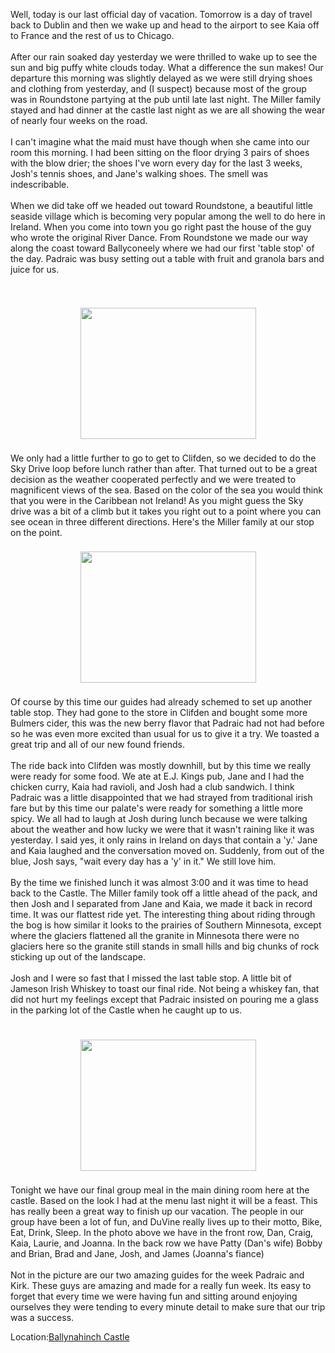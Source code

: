 <!--
.. title: A beautiful last day
.. date: 2010/07/01
.. slug: a-beautiful-last-day
.. tags: Travel
.. link: 
.. description: 
-->


Well, today is our last official day of vacation.  Tomorrow is a day of travel back to Dublin and then we wake up and head to the airport to see Kaia off to France and the rest of us to Chicago.<br /><br />After our rain soaked day yesterday we were thrilled to wake up to see the sun and big puffy white clouds today. What a difference the sun makes!  Our departure this morning was slightly delayed as we were still drying shoes and clothing from yesterday, and (I suspect) because most of the group was in Roundstone partying at the pub until late last night.  The Miller family stayed and had dinner at the castle last night as we are all showing the wear of nearly four weeks on the road.  <br /><br />I can't imagine what the maid must have though when she came into our room this morning.  I had been sitting on the floor drying 3 pairs of shoes with the blow drier; the shoes I've worn every day for the last 3 weeks, Josh's tennis shoes, and Jane's walking shoes.  The smell was indescribable.<br /><br />When we did take off we headed out toward Roundstone, a beautiful little seaside village which is becoming very popular among the well to do here in Ireland.  When you come into town you go right past the house of the guy who wrote the original River Dance. From Roundstone we made our way along the coast toward Ballyconeely where we had our first 'table stop' of the day. Padraic was busy setting out a table with fruit and granola bars and juice for us.  <br /><br /><br /><center><a href='http://blogpress.w18.net/photos/10/07/01/1061.jpg'><img src='http://blogpress.w18.net/photos/10/07/01/s_1061.jpg' border='0' width='281' height='210' style='margin:5px'></a></center><br />We only had a little further to go to get to Clifden, so we decided to do the Sky Drive loop before lunch rather than after.  That turned out to be a great decision as the weather cooperated perfectly and we were treated to magnificent views of the sea.  Based on the color of the sea you would think that you were in the Caribbean not Ireland!  As you might guess the Sky drive was a bit of a climb but it takes you right out to a point where you can see ocean in three different directions. Here's the Miller family at our stop on the point.<br /><br /><center><a href='http://blogpress.w18.net/photos/10/07/01/1062.jpg'><img src='http://blogpress.w18.net/photos/10/07/01/s_1062.jpg' border='0' width='281' height='210' style='margin:5px'></a></center><br />Of course by this time our guides had already schemed to set up another table stop.  They had gone to the store in Clifden and bought some more Bulmers cider, this was the new berry flavor that Padraic had not had before so he was even more excited than usual for us to give it a try.  We toasted a great trip and all of our new found friends.<br /><br />The ride back into Clifden was mostly downhill, but by this time we really were ready for some food.  We ate at E.J. Kings pub, Jane and I had the chicken curry, Kaia had ravioli, and Josh had a club sandwich.  I think Padraic was a little disappointed that we had strayed from traditional irish fare but by this time our palate's were ready for something a little more spicy.  We all had to laugh at Josh during lunch because we were talking about the weather and how lucky we were that it wasn't raining like it was yesterday.  I said yes, it only rains in Ireland on days that contain a 'y.'  Jane and Kaia laughed and the conversation moved on.  Suddenly, from out of the blue, Josh says, "wait every day has a 'y' in it."  We still love him.  <br /><br />By the time we finished lunch it was almost 3:00 and it was time to head back to the Castle.  The Miller family took off a little ahead of the pack, and then Josh and I separated from Jane and Kaia, we made it back in record time.  It was our flattest ride yet.  The interesting thing about riding through the bog is how similar it looks to the prairies of Southern Minnesota, except where the glaciers flattened all the granite in Minnesota there were no glaciers here so the granite still stands in small hills and big chunks of rock sticking up out of the landscape.<br /><br />Josh and I were so fast  that I missed the last table stop.  A little bit of Jameson Irish Whiskey to toast our final ride.  Not being a whiskey fan, that did not hurt my feelings except that Padraic insisted on pouring me a glass in the parking lot of the Castle when he caught up to us.  <br /><br /><br /><center><a href='http://blogpress.w18.net/photos/10/07/01/1063.jpg'><img src='http://blogpress.w18.net/photos/10/07/01/s_1063.jpg' border='0' width='281' height='210' style='margin:5px'></a></center><br />Tonight we have our final group meal in the main dining room here at the castle.  Based on the look I had at the menu last night it will be a feast.  This has really been a great way to finish up our vacation.  The people in our group have been a lot of fun, and DuVine really lives up to their motto, Bike, Eat, Drink, Sleep.  In the photo above we have in the front row, Dan, Craig, Kaia, Laurie, and Joanna.  In the back row we have Patty (Dan's wife) Bobby and Brian, Brad and Jane, Josh, and James (Joanna's fiance)<br /><br />Not in the picture are our two amazing guides for the week Padraic and Kirk.  These guys are amazing and made for a really fun week.  Its easy to forget that every time we were having fun and sitting around enjoying ourselves they were tending to every minute detail to make sure that our trip was a success.<br /><p class='blogpress_location'>Location:<a href='http://maps.google.com/maps?q=Ballynahinch%20Castle&z=10'>Ballynahinch Castle</a></p><div class="blogger-post-footer"><img width='1' height='1' src='https://blogger.googleusercontent.com/tracker/2759017781463016019-8969336433699357685?l=blog.bonelakesoftware.com' alt='' /></div>

